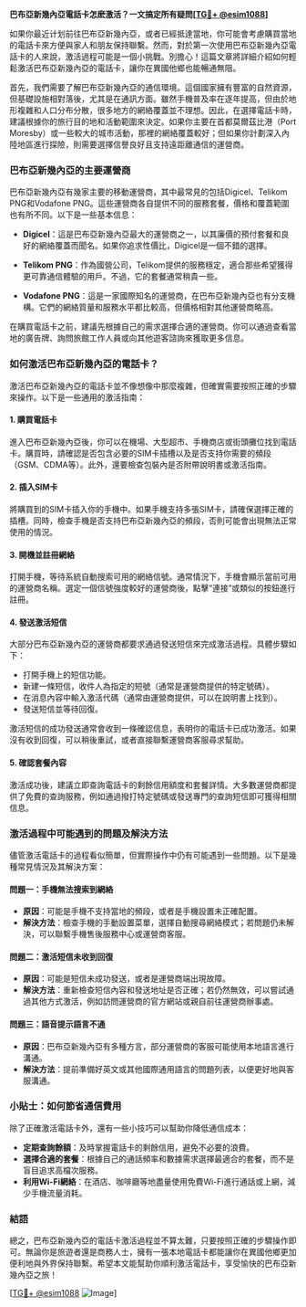 **巴布亞新幾內亞電話卡怎麽激活？一文搞定所有疑問[[TG💪+ @esim1088](https://t.me/s/esim1088)]**

如果你最近计划前往巴布亞新幾內亞，或者已經抵達當地，你可能會考慮購買當地的電話卡來方便與家人和朋友保持聯繫。然而，對於第一次使用巴布亞新幾內亞電話卡的人來說，激活過程可能是一個小挑戰。別擔心！這篇文章將詳細介紹如何輕鬆激活巴布亞新幾內亞的電話卡，讓你在異國他鄉也能暢通無阻。

首先，我們需要了解巴布亞新幾內亞的通信環境。這個國家擁有豐富的自然資源，但基礎設施相對落後，尤其是在通訊方面。雖然手機普及率在逐年提高，但由於地形複雜和人口分布分散，很多地方的網絡覆蓋並不理想。因此，在選擇電話卡時，建議根據你的旅行目的地和活動範圍來決定。如果你主要在首都莫爾茲比港（Port Moresby）或一些較大的城市活動，那裡的網絡覆蓋較好；但如果你計劃深入內陸地區進行探險，則需要選擇信譽良好且支持遠距離通信的運營商。

### **巴布亞新幾內亞的主要運營商**

巴布亞新幾內亞有幾家主要的移動運營商，其中最常見的包括Digicel、Telikom PNG和Vodafone PNG。這些運營商各自提供不同的服務套餐，價格和覆蓋範圍也有所不同。以下是一些基本信息：

- **Digicel**：這是巴布亞新幾內亞最大的運營商之一，以其廉價的預付套餐和良好的網絡覆蓋而聞名。如果你追求性價比，Digicel是一個不錯的選擇。
  
- **Telikom PNG**：作為國營公司，Telikom提供的服務穩定，適合那些希望獲得更可靠通信體驗的用戶。不過，它的套餐通常稍貴一些。

- **Vodafone PNG**：這是一家國際知名的運營商，在巴布亞新幾內亞也有分支機構。它們的網絡質量和服務水平都比較高，但價格相對其他運營商略高。

在購買電話卡之前，建議先根據自己的需求選擇合適的運營商。你可以通過查看當地的廣告牌、詢問旅館工作人員或向其他遊客諮詢來獲取更多信息。

### **如何激活巴布亞新幾內亞的電話卡？**

激活巴布亞新幾內亞的電話卡並不像想像中那麼複雜，但確實需要按照正確的步驟來操作。以下是一些通用的激活指南：

#### **1. 購買電話卡**
進入巴布亞新幾內亞後，你可以在機場、大型超市、手機商店或街頭攤位找到電話卡。購買時，請確認是否包含必要的SIM卡插槽以及是否支持你需要的頻段（GSM、CDMA等）。此外，還要檢查包裝內是否附帶說明書或激活指南。

#### **2. 插入SIM卡**
將購買到的SIM卡插入你的手機中。如果手機支持多張SIM卡，請確保選擇正確的插槽。同時，檢查手機是否支持巴布亞新幾內亞的頻段，否則可能會出現無法正常使用的情況。

#### **3. 開機並註冊網絡**
打開手機，等待系統自動搜索可用的網絡信號。通常情況下，手機會顯示當前可用的運營商名稱。選定一個信號強度較好的運營商後，點擊“連接”或類似的按鈕進行註冊。

#### **4. 發送激活短信**
大部分巴布亞新幾內亞的運營商都要求通過發送短信來完成激活過程。具體步驟如下：
   - 打開手機上的短信功能。
   - 新建一條短信，收件人為指定的短號（通常是運營商提供的特定號碼）。
   - 在消息內容中輸入激活代碼（通常由運營商提供，可以在說明書上找到）。
   - 發送短信並等待回復。

激活短信的成功發送通常會收到一條確認信息，表明你的電話卡已成功激活。如果沒有收到回復，可以稍後重試，或者直接聯繫運營商客服尋求幫助。

#### **5. 確認套餐內容**
激活成功後，建議立即查詢電話卡的剩餘信用額度和套餐詳情。大多數運營商都提供了免費的查詢服務，例如通過撥打特定號碼或發送專門的查詢短信即可獲得相關信息。

### **激活過程中可能遇到的問題及解決方法**

儘管激活電話卡的過程看似簡單，但實際操作中仍有可能遇到一些問題。以下是幾種常見情況及其解決方案：

#### **問題一：手機無法搜索到網絡**
   - **原因**：可能是手機不支持當地的頻段，或者是手機設置未正確配置。
   - **解決方法**：檢查手機的手動設置菜單，選擇自動搜尋網絡模式；若問題仍未解決，可以聯繫手機售後服務中心或運營商客服。

#### **問題二：激活短信未收到回復**
   - **原因**：可能是短信未成功發送，或者是運營商端出現故障。
   - **解決方法**：重新檢查短信內容和發送地址是否正確；若仍然無效，可以嘗試通過其他方式激活，例如訪問運營商的官方網站或親自前往運營商辦事處。

#### **問題三：語音提示語言不通**
   - **原因**：巴布亞新幾內亞有多種方言，部分運營商的客服可能使用本地語言進行溝通。
   - **解決方法**：提前準備好英文或其他國際通用語言的問題列表，以便更好地與客服溝通。

### **小貼士：如何節省通信費用**

除了正確激活電話卡外，還有一些小技巧可以幫助你降低通信成本：

- **定期查詢餘額**：及時掌握電話卡的剩餘信用，避免不必要的浪費。
- **選擇合適的套餐**：根據自己的通話頻率和數據需求選擇最適合的套餐，而不是盲目追求高檔次服務。
- **利用Wi-Fi網絡**：在酒店、咖啡廳等地盡量使用免費Wi-Fi進行通話或上網，減少手機流量消耗。

### **結語**

總之，巴布亞新幾內亞的電話卡激活過程並不算太難，只要按照正確的步驟操作即可。無論你是旅遊者還是商務人士，擁有一張本地電話卡都能讓你在異國他鄉更加便利地與外界保持聯繫。希望本文能幫助你順利激活電話卡，享受愉快的巴布亞新幾內亞之旅！

[[TG💪+ @esim1088](https://t.me/s/esim1088) ![Image](https://i.postimg.cc/4NQfJmqS/Snipaste-2025-05-13-00-14-12.png)]